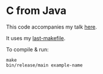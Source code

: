 # C from Java

This code accompanies my talk
[here](http://localhost:4000/talks/2015/09/20/c-from-java/).

It uses my [last-makefile](https://github.com/brenns10/last-makefile).

To compile & run:

    make
    bin/release/main example-name
